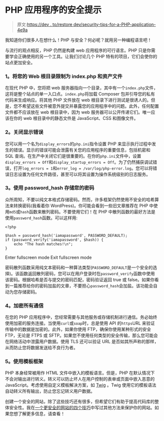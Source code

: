 # PHP 应用程序的安全提示

> 原文:[https://dev . to/restore dev/security-tips-for-a-PHP-application-4e9a](https://dev.to/restoreddev/security-tips-for-a-php-application-4e9a)

我知道你们很多人在想什么！PHP 与安全？何必呢？就用另一种编程语言吧！

与流行的观点相反，PHP 仍然是构建 web 应用程序的可行语言。PHP 只是你需要学会正确使用的另一个工具。让我们讨论几个 PHP 特有的项目，它们会使你的站点更加安全。

### 1。将您的 Web 根目录限制为 index.php 和资产文件

在现代 PHP 中，您将把 web 服务器指向一个目录，其中有一个`index.php`文件，这将是整个站点的单一入口点。`index.php`将加载 Composer 包并引导您的私有代码来生成响应。将其他 PHP 文件放在 web 根目录下进行测试是很诱人的。但是，您不希望这些文件被意外提交并暴露您的应用程序中的问题。此外，任何配置文件都不应该放在 web 根目录中，因为 web 服务器可以公开传递它们。唯一应该在你的 web 根目录中的静态文件是 JavaScript、CSS 和图像文件。

### 2。关闭显示错误

您可以用一个名为`display_errors`的`php.ini`指令设置 PHP 来显示执行过程中发生的错误。显示的错误可能会泄露有关您的应用程序的重要信息，包括机密和 SQL 查询。在生产中关闭它们是很重要的。在你的`php.ini`文件中，设置`display_errors = Off`和`display_startup_errors = Off`。为了仍然捕获调试错误，打开`log_errors = 1`和`error_log = /var/log/php-error.log`。您可以将错误日志设置为任何文件路径，甚至可以将其设置为操作系统级别的日志服务。

### 3。使用 password_hash 存储您的密码

众所周知，不要以纯文本格式存储密码。然而，许多框架仍然使用不安全的哈希算法来转换密码(我看着你 WordPress)。你可能会看到一些旧文章推荐在 PHP 中使用`md5`或`hash`函数来散列密码。不要使用它们！在 PHP 中散列函数的最好方法是使用`password_hash`函数。可以这样用:

```
<?php

$hash = password_hash('iamapassword', PASSWORD_DEFAULT);
if (password_verify('iamapassword', $hash)) {
    echo "The hash matches!\n";
} 
```

Enter fullscreen mode Exit fullscreen mode

密码散列函数采用纯文本密码和一种算法类型(`PASSWORD_DEFAULT`是一个安全的选择)。该函数返回散列密码，您可以在用户登录时在`password_verify`函数中使用该密码。根据哈希是否与提交的密码匹配，密码验证返回 true 或 false。如果你看到一篇推荐给你的密码加盐的文章，不要担心`password_hash`会加盐。该功能会自动为您存储密码。

### 4。加密所有通信

在您的 PHP 应用程序中，您经常需要与其他服务或存储机制进行通信。务必始终使用加密的服务连接。当使用`curl`或`soap`时，总是使用 API 的`https`URL 来验证传输中的数据是加密的。此外，如果你使用 FTP，确保你使用某种形式的安全 FTP，无论是 FTPS 或 SFTP。如果您不使用任何类型的安全传输，那么您可能会在网络活动中泄露用户数据。使用 TLS 还可以验证 URL 是否如其所声称的那样，从而防止您将数据发送给不良行为者。

### 5。使用模板框架

PHP 本身经常被用作 HTML 文件中嵌入的模板语言。但是，PHP 在默认情况下不会对输出进行转义。转义可以防止坏人在用户控制的表单或页面中嵌入恶意的 JavaScript。考虑使用自定义模板解决方案，如 [Twig](https://twig.symfony.com/) 。Twig 使用它的模板语法自动转义所有输出，防止您忘记转义用户数据。

创建一个安全的网站，除了这些技巧还有很多，但希望它们有助于提高代码库的整体安全性。我在[一个更安全的网站的四个技巧](https://dev.to/restoreddev/four-tips-for-a-more-secure-website-52ip)中写过其他方法来保护你的网站。如果您想了解更多信息，请查看！